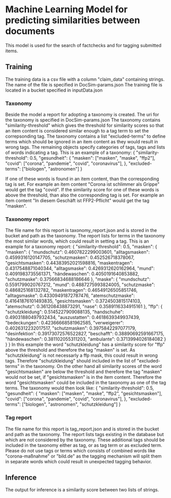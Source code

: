 # Machine Learning Model for predicting similarities between documents

This model is used for the search of factchecks and for tagging submitted items.

## Training

The training data is a csv file with a column "claim_data" containing strings. 
The name of the file is specified in DocSim-params.json
The training file is located in a bucket specified in inputData.json

### Taxonomy

Beside the model a report for adopting a taxonomy is created.
The uri for the taxonomy is specified in DocSim-params.json
The taxonomy contains "similarity-threshold" which gives the threshold for similarity scores so that an item content is considered similar enough to a tag term to set the correpsonding tag.
The taxonomy contains a list "excluded-terms" to define terms which should be ignored in an item content as they would result in wrong tags.
The remaining objects specify categories of tags, tags and lists of words indicating a tag.
This is an example of a taxonomy:
{
    "similarity-threshold": 0.5,
    "gesundheit": {
        "masken": ["masken", "maske", "ffp2"],
        "covid": ["corona", "pandemie", "covid", "coronavirus"],
    },
    "excluded-terms": ["biologen", "astronomen"]
}

If one of these words is found in an item content, than the corresponding tag is set.
For example an item content "Corona ist schlimmer als Grippe" would get the tag "covid".
If the similarity score for one of these words is above the threshold, than also the corresponding tag is set.
For example an item content "In diesem Geschäft ist FFP2-Pflicht" would get the tag "masken".

### Taxonomy report

The file name for this report is taxonomy_report.json and is stored in the bucket and path as the taxonomy.
The report lists for terms in the taxonomy the most similar words, which could result in setting a tag.
This is an example for a taxonomy report:
{
    "similarity-threshold": 0.5,
    "masken": {
        "masken": {
            "mundschutz": 0.4607822299003601,
            "alltagsmasken": 0.4599316120147705,
            "schutzmasken": 0.452526718378067,
            "gesichtsmasken": 0.44383952021598816,
            "maskentragen": 0.4317548871040344,
            "alltagsmaske": 0.4269312620162964,
            "mund": 0.4091983735561371,
            "händewaschen": 0.4050191640853882,
            "schutzmaske": 0.37566834688186646
        },
        "maske": {
            "mundschutz": 0.5591799020767212,
            "mund": 0.4887275993824005,
            "schutzmaske": 0.486825168132782,
            "maskentragen": 0.46549126505851746,
            "alltagsmaske": 0.43309491872787476,
            "atemschutzmaske": 0.41641876101493835,
            "gesichtsmasken": 0.3724503815174103,
            "atemschutz": 0.361208438873291,
            "nase": 0.3589116334915161
        },
        "ffp": {
            "schutzkleidung": 0.5145227909088135,
            "handschuhe": 0.49031880497932434,
            "auszustatten": 0.4618639349937439,
            "bedeckungen": 0.42366668581962585,
            "verweigerer": 0.4026312232017517,
            "schutzmasken": 0.3975842297077179,
            "desinfektion": 0.39173072576522827,
            "beschafft": 0.38890692591667175,
            "händewaschen": 0.381102055311203,
            "ambulante": 0.3713994026184082
        }
    }
}
In this example the word "schutzkleidung" has a similarity score for "ffp" above the threshold and therefore the tag "masken" is set. As "schutzkleidung" is not necessarly a ffp mask, this could result in wrong tags. Therefore "schutzkleidung" should included in the list of "excluded-terms" in the taxonomy.
On the other hand all similarity scores of the word "gesichtsmasken" are below the threshold and therefore the tag "masken" would not be set, if "gesichtsmasken" is in the item content. Therefore the word "gesichtsmasken" could be included in the taxonomy as one of the tag terms. The taxonomy would then look like:
{
    "similarity-threshold": 0.5,
    "gesundheit": {
        "masken": ["masken", "maske", "ffp2", "gesichtsmasken"],
        "covid": ["corona", "pandemie", "covid", "coronavirus"],
    },
    "excluded-terms": ["biologen", "astronomen", "schutzkleidung"]
}

### Tag report

The file name for this report is tag_report.json and is stored in the bucket and path as the taxonomy.
The report lists tags existing in the database but which are not considered by the taxonomy. These additional tags should be included in the taxonomy either as tag, or as tag term or as excluded term.
Please do not use tags or terms which consists of combined words like "corona-maßnahme" or "bild.de" as the tagging mechanism will split them in separate words which could result in unexpected tagging behavior.

## Inference

The output for inference is a similarity score between two lists of strings.

